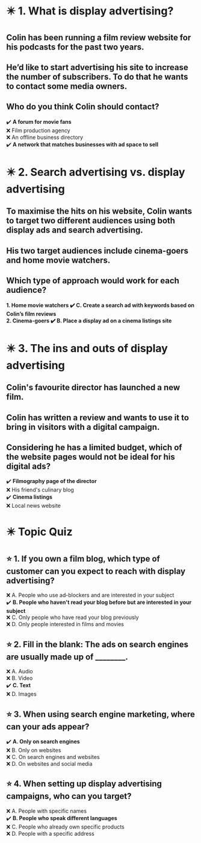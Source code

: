 # :eight_pointed_black_star: 1. What is display advertising?

## Colin has been running a film review website for his podcasts for the past two years.

## He’d like to start advertising his site to increase the number of subscribers. To do that he wants to contact some media owners.

## Who do you think Colin should contact?

:heavy_check_mark: **A forum for movie fans**\
:x: Film production agency\
:x: An offline business directory\
:heavy_check_mark: **A network that matches businesses with ad space to sell**

# :eight_pointed_black_star: 2. Search advertising vs. display advertising

## To maximise the hits on his website, Colin wants to target two different audiences using both display ads and search advertising.

## His two target audiences include cinema-goers and home movie watchers.

## Which type of approach would work for each audience?

**1. Home movie watchers :heavy_check_mark: C. Create a search ad with keywords based on Colin’s film reviews**\
**2. Cinema-goers :heavy_check_mark: B. Place a display ad on a cinema listings site**

# :eight_pointed_black_star: 3. The ins and outs of display advertising

## Colin's favourite director has launched a new film.

## Colin has written a review and wants to use it to bring in visitors with a digital campaign.

## Considering he has a limited budget, which of the website pages would not be ideal for his digital ads?

:heavy_check_mark: **Filmography page of the director**\
:x: His friend's culinary blog\
:heavy_check_mark: **Cinema listings**\
:x: Local news website

# :eight_pointed_black_star: Topic Quiz

## :star: 1. If you own a film blog, which type of customer can you expect to reach with display advertising?

:x: A. People who use ad-blockers and are interested in your subject\
:heavy_check_mark: **B. People who haven't read your blog before but are interested in your subject**\
:x: C. Only people who have read your blog previously\
:x: D. Only people interested in films and movies

## :star: 2. Fill in the blank: The ads on search engines are usually made up of ________.

:x: A. Audio\
:x: B. Video\
:heavy_check_mark: **C. Text**\
:x: D. Images

## :star: 3. When using search engine marketing, where can your ads appear?

:heavy_check_mark: **A. Only on search engines**\
:x: B. Only on websites\
:x: C. On search engines and websites\
:x: D. On websites and social media

## :star: 4. When setting up display advertising campaigns, who can you target?

:x: A. People with specific names\
:heavy_check_mark: **B. People who speak different languages**\
:x: C. People who already own specific products\
:x: D. People with a specific address